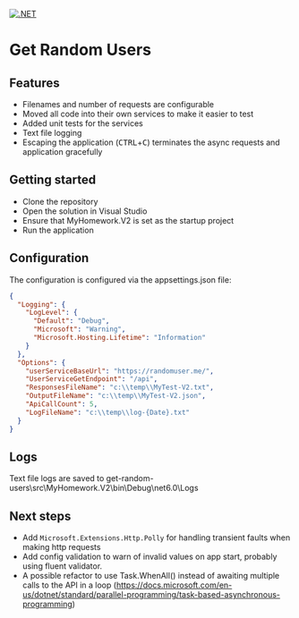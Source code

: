 [![.NET](https://github.com/samjones00/get-random-users/actions/workflows/dotnet.yml/badge.svg)](https://github.com/samjones00/get-random-users/actions/workflows/dotnet.yml)

# Get Random Users

## Features

* Filenames and number of requests are configurable
* Moved all code into their own services to make it easier to test
* Added unit tests for the services
* Text file logging
* Escaping the application (<kbd>CTRL</kbd>+<kbd>C</kbd>) terminates the async requests and application gracefully

## Getting started
* Clone the repository
* Open the solution in Visual Studio
* Ensure that MyHomework.V2 is set as the startup project
* Run the application

## Configuration
The configuration is configured via the appsettings.json file:
```json
{
  "Logging": {
    "LogLevel": {
      "Default": "Debug",
      "Microsoft": "Warning",
      "Microsoft.Hosting.Lifetime": "Information"
    }
  },
  "Options": {
    "userServiceBaseUrl": "https://randomuser.me/",
    "UserServiceGetEndpoint": "/api",
    "ResponsesFileName": "c:\\temp\\MyTest-V2.txt",
    "OutputFileName": "c:\\temp\\MyTest-V2.json",
    "ApiCallCount": 5,
    "LogFileName": "c:\\temp\\log-{Date}.txt"
  }
}
```

## Logs
Text file logs are saved to get-random-users\src\MyHomework.V2\bin\Debug\net6.0\Logs

## Next steps
* Add `Microsoft.Extensions.Http.Polly` for handling transient faults when making http requests
* Add config validation to warn of invalid values on app start, probably using fluent validator.
* A possible refactor to use Task.WhenAll() instead of awaiting multiple calls to the API in a loop (https://docs.microsoft.com/en-us/dotnet/standard/parallel-programming/task-based-asynchronous-programming)